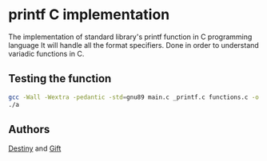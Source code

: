 # printf C implementation
The implementation of standard library's printf function in C programming language
It will handle all the format specifiers.
Done in order to understand variadic functions in C.

## Testing the function
```bash
gcc -Wall -Wextra -pedantic -std=gnu89 main.c _printf.c functions.c -o a
./a
```
## Authors
 [Destiny](https://github.com/Destiny-Kay) and [Gift](https://github.com/1Gift3)
